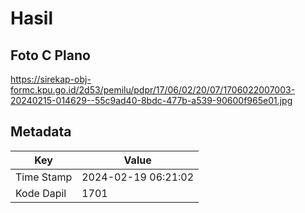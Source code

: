 # Hasil

## Foto C Plano

https://sirekap-obj-formc.kpu.go.id/2d53/pemilu/pdpr/17/06/02/20/07/1706022007003-20240215-014629--55c9ad40-8bdc-477b-a539-90600f965e01.jpg


## Metadata

| Key        | Value               |
| ---------- | ------------------- |
| Time Stamp | 2024-02-19 06:21:02 |
| Kode Dapil | 1701                |



